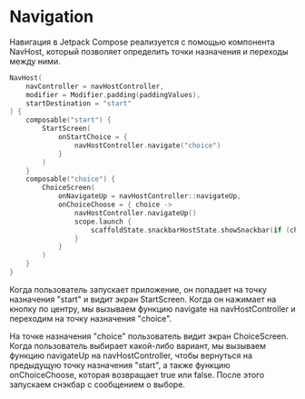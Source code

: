 # Navigation

Навигация в Jetpack Compose реализуется с помощью компонента NavHost,
который позволяет определить точки назначения и переходы между ними.

```kotlin
NavHost(
    navController = navHostController,
    modifier = Modifier.padding(paddingValues),
    startDestination = "start"
) {
    composable("start") {
        StartScreen(
            onStartChoice = {
                navHostController.navigate("choice")
            }
        )
    }
    composable("choice") {
        ChoiceScreen(
            onNavigateUp = navHostController::navigateUp,
            onChoiceChoose = { choice ->
                navHostController.navigateUp()
                scope.launch {
                    scaffoldState.snackbarHostState.showSnackbar(if (choice) "Да" else "Нет")
                }
            }
        )
    }
}
```
Когда пользователь запускает приложение, он попадает на точку назначения "start"
и видит экран StartScreen. Когда он нажимает на кнопку по центру, 
мы вызываем функцию navigate на navHostController и переходим на точку назначения "choice".

На точке назначения "choice" пользователь видит экран ChoiceScreen. Когда пользователь выбирает 
какой-либо вариант, мы вызываем функцию navigateUp на navHostController, 
чтобы вернуться на предыдущую точку назначения "start", а также функцию onChoiceChoose, которая возвращает true или false.
После этого запускаем снэкбар с сообщением о выборе.
